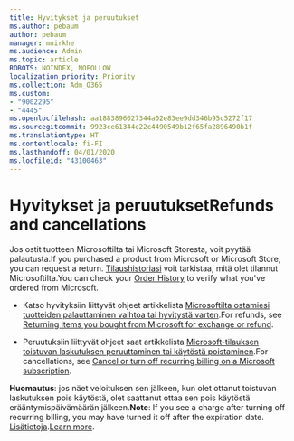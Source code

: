 ```yaml
---
title: Hyvitykset ja peruutukset
ms.author: pebaum
author: pebaum
manager: mnirkhe
ms.audience: Admin
ms.topic: article
ROBOTS: NOINDEX, NOFOLLOW
localization_priority: Priority
ms.collection: Adm_O365
ms.custom:
- "9002295"
- "4445"
ms.openlocfilehash: aa1883896027344a02e83ee9dd346b95c5272f17
ms.sourcegitcommit: 9923ce61344e22c4490549b12f65fa2896490b1f
ms.translationtype: HT
ms.contentlocale: fi-FI
ms.lasthandoff: 04/01/2020
ms.locfileid: "43100463"
---
```

# <a name="refunds-and-cancellations"></a><span data-ttu-id="c52f2-102">Hyvitykset ja peruutukset</span><span class="sxs-lookup"><span data-stu-id="c52f2-102">Refunds and cancellations</span></span>

<span data-ttu-id="c52f2-103">Jos ostit tuotteen Microsoftilta tai Microsoft Storesta, voit pyytää palautusta.</span><span class="sxs-lookup"><span data-stu-id="c52f2-103">If you purchased a product from Microsoft or Microsoft Store, you can request a return.</span></span> <span data-ttu-id="c52f2-104">[Tilaushistoriasi](https://account.microsoft.com/billing/orders/) voit tarkistaa, mitä olet tilannut Microsoftilta.</span><span class="sxs-lookup"><span data-stu-id="c52f2-104">You can check your [Order History](https://account.microsoft.com/billing/orders/) to verify what you've ordered from Microsoft.</span></span> 

- <span data-ttu-id="c52f2-105">Katso hyvityksiin liittyvät ohjeet artikkelista [Microsoftilta ostamiesi tuotteiden palauttaminen vaihtoa tai hyvitystä varten](https://support.microsoft.com/help/10558).</span><span class="sxs-lookup"><span data-stu-id="c52f2-105">For refunds, see [Returning items you bought from Microsoft for exchange or refund](https://support.microsoft.com/help/10558).</span></span>

- <span data-ttu-id="c52f2-106">Peruutuksiin liittyvät ohjeet saat artikkelista [Microsoft-tilauksen toistuvan laskutuksen peruuttaminen tai käytöstä poistaminen](https://support.microsoft.com/help/4027815).</span><span class="sxs-lookup"><span data-stu-id="c52f2-106">For cancellations, see [Cancel or turn off recurring billing on a Microsoft subscription](https://support.microsoft.com/help/4027815).</span></span>

<span data-ttu-id="c52f2-107">**Huomautus**: jos näet veloituksen sen jälkeen, kun olet ottanut toistuvan laskutuksen pois käytöstä, olet saattanut ottaa sen pois käytöstä erääntymispäivämäärän jälkeen.</span><span class="sxs-lookup"><span data-stu-id="c52f2-107">**Note**: If you see a charge after turning off recurring billing, you may have turned it off after the expiration date.</span></span> <span data-ttu-id="c52f2-108">[Lisätietoja](https://support.microsoft.com/help/10640).</span><span class="sxs-lookup"><span data-stu-id="c52f2-108">[Learn more](https://support.microsoft.com/help/10640).</span></span> 